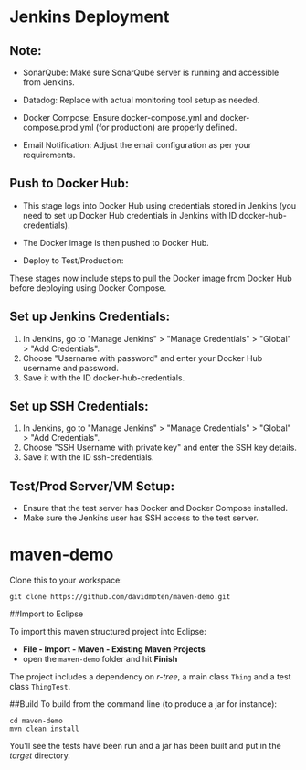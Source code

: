 # Jenkins Deployment
## Note:
- SonarQube: Make sure SonarQube server is running and accessible from Jenkins.

- Datadog: Replace with actual monitoring tool setup as needed.

- Docker Compose: Ensure docker-compose.yml and docker-compose.prod.yml (for production) are properly defined.

- Email Notification: Adjust the email configuration as per your requirements.


## Push to Docker Hub:

- This stage logs into Docker Hub using credentials stored in Jenkins (you need to set up Docker Hub credentials in Jenkins with ID docker-hub-credentials).

- The Docker image is then pushed to Docker Hub.

- Deploy to Test/Production:

These stages now include steps to pull the Docker image from Docker Hub before deploying using Docker Compose.


## Set up Jenkins Credentials:

1. In Jenkins, go to "Manage Jenkins" > "Manage Credentials" > "Global" > "Add Credentials".
2. Choose "Username with password" and enter your Docker Hub username and password.
3. Save it with the ID docker-hub-credentials.


## Set up SSH Credentials:

1. In Jenkins, go to "Manage Jenkins" > "Manage Credentials" > "Global" > "Add Credentials".
2. Choose "SSH Username with private key" and enter the SSH key details.
3. Save it with the ID ssh-credentials.

## Test/Prod Server/VM Setup:

- Ensure that the test server has Docker and Docker Compose installed.
- Make sure the Jenkins user has SSH access to the test server.


# maven-demo

Clone this to your workspace:

    git clone https://github.com/davidmoten/maven-demo.git

##Import to Eclipse

To import this maven structured project into Eclipse:

* **File - Import - Maven - Existing Maven Projects**
* open the `maven-demo` folder and hit **Finish**

The project includes a dependency on *r-tree*, a main class `Thing` and a test class `ThingTest`.


##Build 
To build from the command line (to produce a jar for instance):

    cd maven-demo
    mvn clean install

You'll see the tests have been run and a jar has been built and put in the *target* directory.
